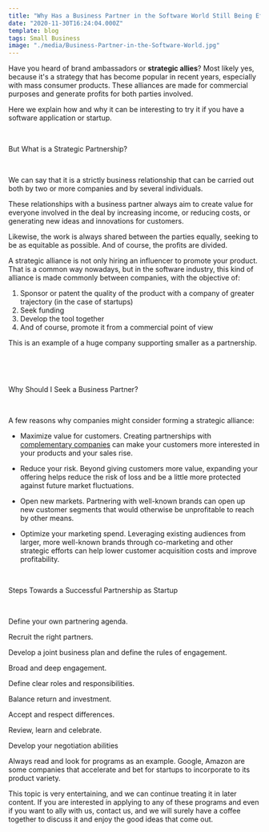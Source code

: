 ```yaml
---
title: "Why Has a Business Partner in the Software World Still Being Effective?"
date: "2020-11-30T16:24:04.000Z"
template: blog
tags: Small Business
image: "./media/Business-Partner-in-the-Software-World.jpg"
---
```


Have you heard of brand ambassadors or **strategic allies**? Most likely yes, because it's a strategy that has become popular in recent years, especially with mass consumer products. These alliances are made for commercial purposes and generate profits for both parties involved. 

Here we explain how and why it can be interesting to try it if you have a software application or startup. 

<Br>

<title-2>But What is a Strategic Partnership?</title-2>

<Br>

We can say that it is a strictly business relationship that can be carried out both by two or more companies and by several individuals. 

These relationships with a business partner always aim to create value for everyone involved in the deal by increasing income, or reducing costs, or generating new ideas and innovations for customers. 

Likewise, the work is always shared between the parties equally, seeking to be as equitable as possible.  And of course, the profits are divided. 

A strategic alliance is not only hiring an influencer to promote your product. That is a common way nowadays, but in the software industry, this kind of alliance is made commonly between companies, with the objective of: 

1. Sponsor or patent the quality of the product with a company of greater trajectory (in the case of startups)
2. Seek funding
3. Develop the tool together
4. And of course, promote it from a commercial point of view

This is an example of a huge company supporting smaller as a partnership. 

<Br>

<youtube-video id="1yKDnTFeg_M"></youtube-video>

<Br>

<title-3>Why Should I Seek a Business Partner?</title-3>

<Br>

A few reasons why companies might consider forming a strategic alliance:

* Maximize value for customers. Creating partnerships with <a target="_blank" href="https://jooble.org/jobs-remote-web-developer">   complementary companies</a> can make your customers more interested in your products and your sales rise. 

* Reduce your risk. Beyond giving customers more value, expanding your offering helps reduce the risk of loss and be a little more protected against future market fluctuations.

* Open new markets. Partnering with well-known brands can open up new customer segments that would otherwise be unprofitable to reach by other means.

* Optimize your marketing spend. Leveraging existing audiences from larger, more well-known brands through co-marketing and other strategic efforts can help lower customer acquisition costs and improve profitability.

<Br>

<title-2>Steps Towards a Successful Partnership as Startup</title-2>

<Br>

Define your own partnering agenda. 

Recruit the right partners.

Develop a joint business plan and define the rules of engagement.

Broad and deep engagement. 

Define clear roles and responsibilities.

Balance return and investment.

Accept and respect differences.

Review, learn and celebrate.

Develop your negotiation abilities

Always read and look for programs as an example. Google, Amazon are some companies that accelerate and bet for startups to incorporate to its product variety. 

This topic is very entertaining, and we can continue treating it in later content. If you are interested in applying to any of these programs and even if you want to ally with us, contact us, and we will surely have a coffee together to discuss it and enjoy the good ideas that come out.

